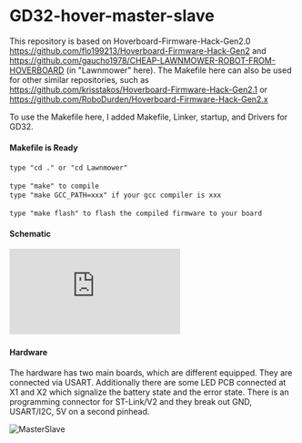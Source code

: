 # GD32-hover-master-slave

This repository is based on Hoverboard-Firmware-Hack-Gen2.0 https://github.com/flo199213/Hoverboard-Firmware-Hack-Gen2
and https://github.com/gaucho1978/CHEAP-LAWNMOWER-ROBOT-FROM-HOVERBOARD (in "Lawnmower" here). The Makefile here can also be used for other similar repositories, such as https://github.com/krisstakos/Hoverboard-Firmware-Hack-Gen2.1 or 
https://github.com/RoboDurden/Hoverboard-Firmware-Hack-Gen2.x

To use the Makefile here, I added Makefile, Linker, startup, and Drivers for GD32.

#### Makefile is Ready
	
	type "cd ." or "cd Lawnmower"
	
	type "make" to compile 
	type "make GCC_PATH=xxx" if your gcc compiler is xxx

	type "make flash" to flash the compiled firmware to your board
	
#### Schematic

![Schematic](https://github.com/weiminshen99/GD32-hover-master-slave/blob/main/Docs/Schematic.pdf)

#### Hardware

The hardware has two main boards, which are different equipped. They are connected via USART. Additionally there are some LED PCB connected at X1 and X2 which signalize the battery state and the error state. There is an programming connector for ST-Link/V2 and they break out GND, USART/I2C, 5V on a second pinhead.

![MasterSlave](https://github.com/weiminshen99/GD32-hover-master-slave/blob/main/Docs/Hardware_Overview_small.png)
